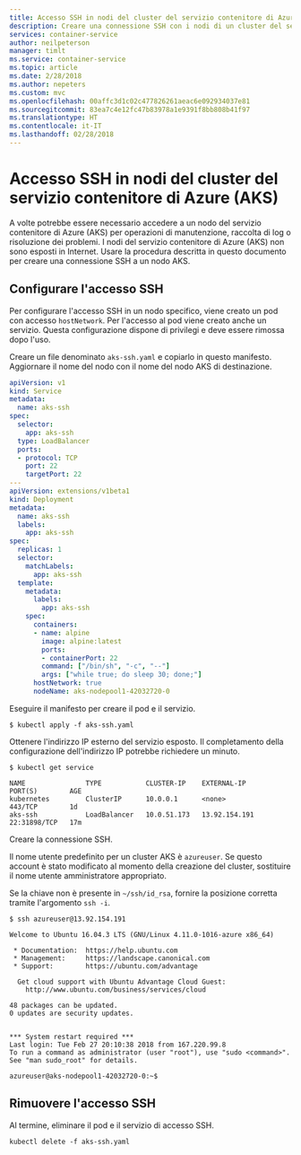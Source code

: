 ```yaml
---
title: Accesso SSH in nodi del cluster del servizio contenitore di Azure (AKS)
description: Creare una connessione SSH con i nodi di un cluster del servizio contenitore di Azure (AKS)
services: container-service
author: neilpeterson
manager: timlt
ms.service: container-service
ms.topic: article
ms.date: 2/28/2018
ms.author: nepeters
ms.custom: mvc
ms.openlocfilehash: 00affc3d1c02c477826261aeac6e092934037e81
ms.sourcegitcommit: 83ea7c4e12fc47b83978a1e9391f8bb808b41f97
ms.translationtype: HT
ms.contentlocale: it-IT
ms.lasthandoff: 02/28/2018
---
```

# <a name="ssh-into-azure-container-service-aks-cluster-nodes"></a>Accesso SSH in nodi del cluster del servizio contenitore di Azure (AKS)

A volte potrebbe essere necessario accedere a un nodo del servizio contenitore di Azure (AKS) per operazioni di manutenzione, raccolta di log o risoluzione dei problemi. I nodi del servizio contenitore di Azure (AKS) non sono esposti in Internet. Usare la procedura descritta in questo documento per creare una connessione SSH a un nodo AKS.

## <a name="configure-ssh-access"></a>Configurare l'accesso SSH

 Per configurare l'accesso SSH in un nodo specifico, viene creato un pod con accesso `hostNetwork`. Per l'accesso al pod viene creato anche un servizio. Questa configurazione dispone di privilegi e deve essere rimossa dopo l'uso.

Creare un file denominato `aks-ssh.yaml` e copiarlo in questo manifesto. Aggiornare il nome del nodo con il nome del nodo AKS di destinazione.

```yaml
apiVersion: v1
kind: Service
metadata:
  name: aks-ssh
spec:
  selector:
    app: aks-ssh
  type: LoadBalancer
  ports:
  - protocol: TCP
    port: 22
    targetPort: 22
---
apiVersion: extensions/v1beta1
kind: Deployment
metadata:
  name: aks-ssh
  labels:
    app: aks-ssh
spec:
  replicas: 1
  selector:
    matchLabels:
      app: aks-ssh
  template:
    metadata:
      labels:
        app: aks-ssh
    spec:
      containers:
      - name: alpine
        image: alpine:latest
        ports:
        - containerPort: 22
        command: ["/bin/sh", "-c", "--"]
        args: ["while true; do sleep 30; done;"]
      hostNetwork: true
      nodeName: aks-nodepool1-42032720-0
```

Eseguire il manifesto per creare il pod e il servizio.

```azurecli-interactive
$ kubectl apply -f aks-ssh.yaml
```

Ottenere l'indirizzo IP esterno del servizio esposto. Il completamento della configurazione dell'indirizzo IP potrebbe richiedere un minuto. 

```azurecli-interactive
$ kubectl get service

NAME               TYPE           CLUSTER-IP    EXTERNAL-IP     PORT(S)        AGE
kubernetes         ClusterIP      10.0.0.1      <none>          443/TCP        1d
aks-ssh            LoadBalancer   10.0.51.173   13.92.154.191   22:31898/TCP   17m
```

Creare la connessione SSH. 

Il nome utente predefinito per un cluster AKS è `azureuser`. Se questo account è stato modificato al momento della creazione del cluster, sostituire il nome utente amministratore appropriato. 

Se la chiave non è presente in `~/ssh/id_rsa`, fornire la posizione corretta tramite l'argomento `ssh -i`.

```azurecli-interactive
$ ssh azureuser@13.92.154.191

Welcome to Ubuntu 16.04.3 LTS (GNU/Linux 4.11.0-1016-azure x86_64)

 * Documentation:  https://help.ubuntu.com
 * Management:     https://landscape.canonical.com
 * Support:        https://ubuntu.com/advantage

  Get cloud support with Ubuntu Advantage Cloud Guest:
    http://www.ubuntu.com/business/services/cloud

48 packages can be updated.
0 updates are security updates.


*** System restart required ***
Last login: Tue Feb 27 20:10:38 2018 from 167.220.99.8
To run a command as administrator (user "root"), use "sudo <command>".
See "man sudo_root" for details.

azureuser@aks-nodepool1-42032720-0:~$
```

## <a name="remove-ssh-access"></a>Rimuovere l'accesso SSH

Al termine, eliminare il pod e il servizio di accesso SSH.

```azurecli-interactive
kubectl delete -f aks-ssh.yaml
```